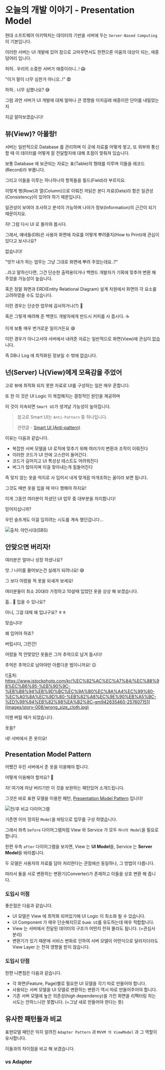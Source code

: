 # 오늘의 개발 이야기 - Presentation Model

현대 소프트웨어 아키텍처는 데이터의 기반을 서버에 두는 `Server-Based Computing` 이 기본입니다.

이러한 서버는 UI 개발에 있어 참으로 고마우면서도 한편으론 미움의 대상이 되는, 애증 덩어리 입니다.

허허.. 우리의 소중한 서버가 애증이라니..! 😱

"이거 말이 너무 심한거 아니오..!" 😨

하하.. 너무 심했나요? 😅

그럼 과연 서버가 UI 개발에 대체 얼마나 큰 영향을 미치길래 애증이란 단어를 내밀었는지

지금 알아보겠습니다!

## 뷰(View)? 아몰랑!

서버는 일반적으로 Database 를 관리하며 이 곳에 자료를 어떻게 쌓고, 또 외부와 통신할 때 이 데이터를 어떻게 잘 전달할지에 대해 초점이 맞춰져 있습니다.

보통 Database 에 보관되는 자료는 표(Table)의 형태를 이루며 이들을 레코드(Record)라 부릅니다.

그리고 이들을 이루는 하나하나의 항목들을 필드(Field)라 부르지요.

이렇게 행(Row)과 열(Column)으로 이뤄진 까닭은 본디 자료(Data)라 함은 일관성(Consistency)이 있어야 하기 때문입니다.

일관성이 보여야 조사하고 분석이 가능하며 나아가 정보(Information)의 근간이 되기 때문이지요.

자! 그럼 다시 UI 로 돌아와 봅시다.

그래서, 얘네들(DB)은 사용자 화면에 자료를 어떻게 뿌려줄지(How to Print)에 관심이 있다고 보시나요?

없습니다!

"엇?! 내가 하는 업무는 그냥 그대로 화면에 뿌려 주었는데요..?"

..라고 말하신다면, 그건 단순한 출력용이거나 백엔드 개발자가 기획에 맞추어 변환 해 주었을 가능성이 높습니다.

혹은 정말 화면과 ERD(Entity Relational Diagram) 설계 차원에서 화면의 각 요소를 고려하였을 수도 있습니다.

이런 경우는 단순한 업무에 감사하거나(?) 🙏

혹은 그렇게 배려해 준 백엔드 개발자에게 반드시 커피를 사 줍시다. ☕

이게 보통 매우 번거로운 일이거든요 😅

이런 경우가 아니고서야 서버에서 내려준 자료는 일반적으로 화면(View)에 관심이 없습니다.

즉 DB나 Log 에 최적화된 정보일 수 밖에 없습니다.

## 넌(Server) 나(View)에게 모욕감을 주었어

고로 뷰에 최적화 되지 못한 자료로 UI를 구성하는 일은 매우 흔합니다.

또 한 이 것은 UI Logic 이 복잡해지는 결정적인 원인을 제공하며

이 것이 지속되면 `Smart UI`가 생겨날 가능성이 높아집니다.

> 참고로 Smart UI는 `Anti-Pattern` 중 하나입니다.
>
> 관련글 - [Smart UI (Anti-pattern)](http://geekswithblogs.net/gregorymalcolm/archive/2009/07/14/user-interface-patterns.aspx)

이유는 다음과 같습니다.

- 복잡한 서버 모델을 UI 로직에 맞추기 위해 여러가지 변환과 조작이 이뤄진다
- 이러한 코드가 UI 안에 고스란이 들어간다.
- 코드가 길어지고 UI 특성상 테스트도 어려워진다
- 버그가 많아지며 이걸 찾아내는게 힘들어진다

즉 맞지 않는 옷을 억지로 사 입어서 내게 맞게끔 마개조하는 꼴이라 보면 됩니다.

그것도 매번 옷을 입을 때 마다 행해야 하지요!

이게 그동안 여러분이 하셨던 UI 업무 중 대부분을 차지합니다!

믿어지십니까?

우린 슬프게도 이걸 입히려는 시도를 계속 했던겁니다...

![출처: 야인시대(SBS)](images/story-008/moyok.jpg)

## 안맞으면 버리자!

여러분은 얼마나 성장 하셨나요?

앗..! 나이를 물어보는건 실례가 되려나요! 😅

그 보다 어렸을 적 옷을 되새겨 보세요!

여러분들이 최소 20대라 가정하고 10살때 입었던 옷을 상상 해 보겠습니다.

흠.. 🤔 입을 수 있나요?

아니, 그걸 대체 왜 입냐구요? ㅎㅎ

맞습니다!

왜 입어야 하죠?

버립시다, 그런건!

어렸을 적 안맞았던 옷들은 그저 추억으로 남겨 둡시다!

추억은 추억으로 남아야만 아름다운 법이니까요! 😉

![출처: https://www.istockphoto.com/kr/%EC%82%AC%EC%A7%84/%EC%88%98%EC%B6%95-%EB%90%9C-%EB%B8%94%EB%9D%BC%EC%9A%B0%EC%8A%A4%EC%99%80-%EC%A0%8A%EC%9D%80-%EB%82%A8%EC%9E%90%EB%A5%BC-%ED%99%94%EB%82%98%EA%B2%8C-gm942635460-257607151](images/story-008/wrong_size_cloth.jpg)

이젠 버릴 때가 되었습니다.

옷을?

네! 서버에서 준 옷이요!

## Presentation Model Pattern

어쨌건 우린 서버에서 준 옷을 이용해야 합니다.

어떻게 이용해야 할까요? 🤔

자! 여기에 마냥 버리기만 이 것을 보완하는 패턴있어 소개드립니다.

그것은 바로 표현 모델을 이용한 패턴, [Presentation Model Pattern](https://martinfowler.com/eaaDev/PresentationModel.html) 입니다!

![전/후 비교 다이어그램](images/story-008/pmp_before_after.png)

기존엔 이미 정의된 `Model`을 바탕으로 업무를 구성 하였습니다.

그래서 좌측 `before` 다이어그램처럼 View 와 Service 가 모두 `하나의 Model`을 필요로 합니다.

한편 우측 `after` 다이어그램을 보자면, View 는 **UI Model**을, Service 는 **Server Model**을 바라봅니다.

두 모델은 사용자의 자료를 담아 처리한다는 관점에선 동일하나, 그 방법이 다릅니다.

따라서 둘을 서로 변환하는 변환기(Converter)가 존재하고 이들을 상호 변환 해 줍니다.

### 도입시 이점

좋은점은 다음과 같습니다.

- UI 모델은 View 에 최적화 되어있기에 UI Logic 이 최소화 될 수 있습니다.
- UI Component 가 매우 단순해지므로 `Dumb UI`를 유도하는데 매우 적합합니다.
- View 는 서버에서 전달된 데이터의 구조가 어떤지 전혀 몰라도 됩니다. (=관심사 분리)
- 변환기가 있기 때문에 서비스 변화로 인하여 서버 모델이 어떤식으로 달라지더라도 View Layer 는 전혀 영향을 받지 않습니다.

### 도입시 단점

한편 나쁜점은 다음과 같습니다.

- 각 화면(Feature, Page)별로 필요한 UI 모델을 각기 따로 만들어야 합니다.
- 사용되는 서버 모델을 UI 모델로 변환하는 변환기 역시 따로 만들어주어야 합니다.
- 기존 서버 모델에 높은 의존성(high dependency)을 가진 화면을 리팩터링 하는 시도는 안하느니만 못합니다. (=그냥 새로 만들어야 한다는 뜻)

## 유사한 패턴들과 비교

표현모델 패턴은 익히 알려진 `Adapter Pattern` 과 `MVVM 의 ViewModel` 과 그 역할이 유사합니다.

이들과의 차이점을 비교 해 보겠습니다.

### vs Adapter
